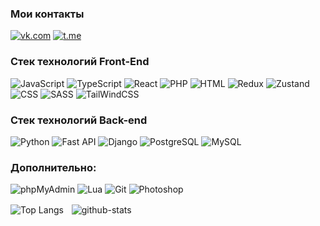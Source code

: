 ### Мои контакты

[![vk.com](https://img.shields.io/badge/-Vkontakte-0077FF?style=for-the-badge&logo=vk)](https://vk.com/xxx.mane) [![t.me](https://img.shields.io/badge/-Telegram-26A5E4?style=for-the-badge&logo=telegram&logoColor=ffffff)](https://t.me/devazo) 

### Стек технологий Front-End
![JavaScript](https://img.shields.io/badge/-javascript-F7DF1E?style=for-the-badge&logo=javascript&logoColor=333333)
![TypeScript](https://img.shields.io/badge/-typescript-3178C6?style=for-the-badge&logo=typescript&logoColor=white)
![React](https://img.shields.io/badge/-react-333333?style=for-the-badge&logo=react&logoColor=61DAFB)
![PHP](https://img.shields.io/badge/-php-777BB4?style=for-the-badge&logo=php&logoColor=white)
![HTML](https://img.shields.io/badge/-HTML-E34F26?style=for-the-badge&logo=html5&logoColor=ffffff)
![Redux](https://img.shields.io/badge/-redux-764ABC?style=for-the-badge&logo=redux&logoColor=white)
![Zustand](https://img.shields.io/badge/-zustand-333?style=for-the-badge&logo=zustand&logoColor=white)
![CSS]([https://img.shields.io/badge/-css-1572B6?style=for-the-badge&logo=css3&logoColor=ffffff](https://img.shields.io/badge/-css-1572B6?style=for-the-badge&logo=css&logoColor=ffffff))
![SASS](https://img.shields.io/badge/-sass-CC6699?style=for-the-badge&logo=sass&logoColor=ffffff)
![TailWindCSS](https://img.shields.io/badge/-tailwindcss-06B6D4?style=for-the-badge&logo=tailwindcss&logoColor=ffffff)

### Стек технологий Back-end
![Python](https://img.shields.io/badge/-python-3776AB?style=for-the-badge&logo=python&logoColor=white)
![Fast API](https://img.shields.io/badge/-fastapi-3776AB?style=for-the-badge&logo=fastapi&logoColor=white)
![Django](https://img.shields.io/badge/-django-4287f5?style=for-the-badge&logo=django)
![PostgreSQL](https://img.shields.io/badge/-postgresql-4479A1?style=for-the-badge&logo=postgresql&logoColor=white)
![MySQL](https://img.shields.io/badge/-mysql-4479A1?style=for-the-badge&logo=mysql&logoColor=white)

### Дополнительно:
![phpMyAdmin](https://img.shields.io/badge/-phpmyadmin-6C78AF?style=for-the-badge&logo=phpmyadmin&logoColor=white)
![Lua](https://img.shields.io/badge/-Lua-darkblue?style=for-the-badge&logo=lua&logoColor=white)
![Git](https://img.shields.io/badge/-git-F05032?style=for-the-badge&logo=git&logoColor=white)
![Photoshop](https://img.shields.io/badge/-Photoshop-31A8FF?style=for-the-badge&logo=adobephotoshop&logoColor=white)

![Top Langs](https://github-readme-stats.vercel.app/api/top-langs/?username=user-non3&layout=compact&theme=dark)ㅤ![github-stats](https://github-readme-stats.vercel.app/api?username=user-non3&show_icons=true&theme=dark&hide=prs,contribs,issues)
